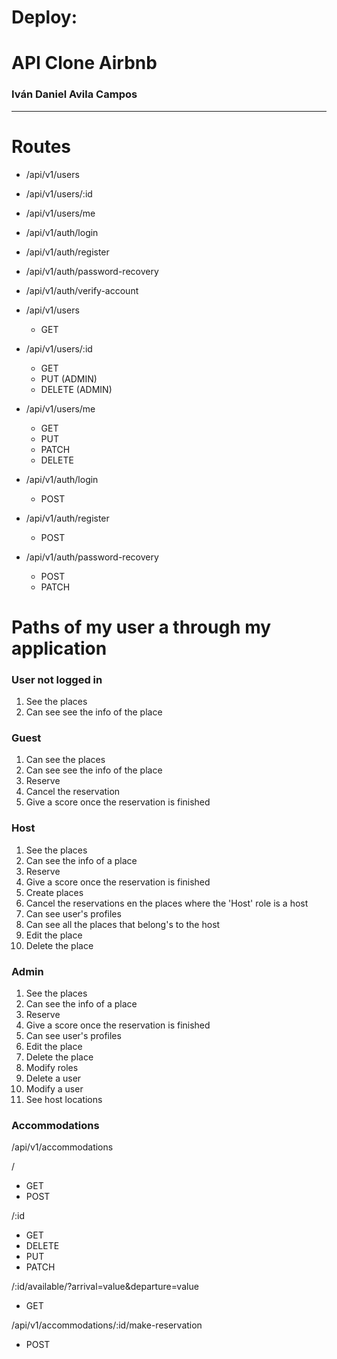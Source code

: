 # Deploy: 

# API Clone Airbnb

### Iván Daniel Avila Campos

--- 
# Routes

- /api/v1/users
- /api/v1/users/:id
- /api/v1/users/me

- /api/v1/auth/login
- /api/v1/auth/register
- /api/v1/auth/password-recovery
- /api/v1/auth/verify-account

- /api/v1/users
    - GET 

- /api/v1/users/:id
    - GET  
    - PUT (ADMIN)
    - DELETE (ADMIN)

- /api/v1/users/me
    - GET
    - PUT
    - PATCH
    - DELETE

- /api/v1/auth/login
    - POST

- /api/v1/auth/register
    - POST

- /api/v1/auth/password-recovery
    - POST 
    - PATCH

# Paths of my user a through my application
### User not logged in

1. See the places
2. Can see see the info of the place

### Guest

1. Can see the places
2. Can see see the info of the place
3. Reserve
4. Cancel the reservation
4. Give a score once the reservation is finished

### Host

1. See the places
2. Can see the info of a place
3. Reserve
4. Give a score once the reservation is finished
5. Create places
6. Cancel the reservations en the places where the 'Host' role is a host
7. Can see user's profiles
8. Can see all the places that belong's to the host
9. Edit the place
10. Delete the place

### Admin

1. See the places
2. Can see the info of a place
3. Reserve
4. Give a score once the reservation is finished
5. Can see user's profiles
6. Edit the place
7. Delete the place
8. Modify roles
9. Delete a user
10. Modify a user
11. See host locations


### Accommodations

/api/v1/accommodations

/
- GET
- POST

/:id
- GET
- DELETE
- PUT
- PATCH

/:id/available/?arrival=value&departure=value
- GET 

/api/v1/accommodations/:id/make-reservation
- POST